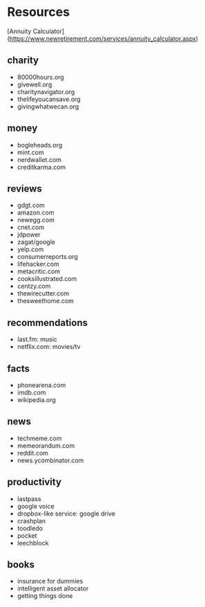 # Resources

[Annuity Calculator]
(https://www.newretirement.com/services/annuity_calculator.aspx)

## charity

*   80000hours.org
*   givewell.org
*   charitynavigator.org
*   thelifeyoucansave.org
*   givingwhatwecan.org

## money

*   bogleheads.org
*   mint.com
*   nerdwallet.com
*   creditkarma.com

## reviews

*   gdgt.com
*   amazon.com
*   newegg.com
*   cnet.com
*   jdpower
*   zagat/google
*   yelp.com
*   consumerreports.org
*   lifehacker.com
*   metacritic.com
*   cooksillustrated.com
*   centzy.com
*   thewirecutter.com
*   thesweethome.com

## recommendations

*   last.fm: music
*   netflix.com: movies/tv

## facts

*   phonearena.com
*   imdb.com
*   wikipedia.org

## news

*   techmeme.com
*   memeorandum.com
*   reddit.com
*   news.ycombinator.com

## productivity

*   lastpass
*   google voice
*   dropbox-like service: google drive
*   crashplan
*   toodledo
*   pocket
*   leechblock

## books

*   insurance for dummies
*   intelligent asset allocator
*   getting things done
